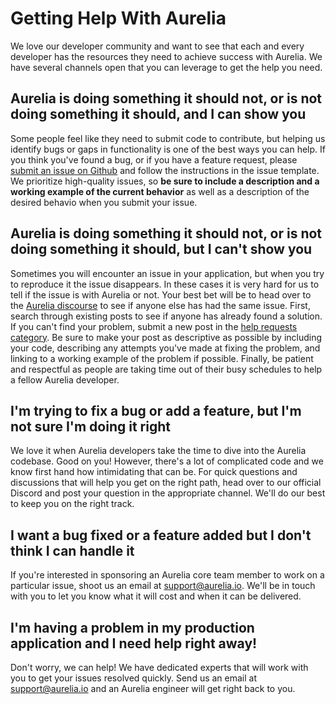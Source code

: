 # Getting Help With Aurelia

We love our developer community and want to see that each and every developer has the resources they need to achieve success with Aurelia. We have several channels open that you can leverage to get the help you need.

## Aurelia is doing something it should not, or is not doing something it should, and I can show you

Some people feel like they need to submit code to contribute, but helping us identify bugs or gaps in functionality is one of the best ways you can help. If you think you've found a bug, or if you have a feature request, please [submit an issue on Github](https://github.com/aurelia/aurelia/issues/new/choose) and follow the instructions in the issue template. We prioritize high-quality issues, so **be sure to include a description and a working example of the current behavior** as well as a description of the desired behavio when you submit your issue.

## Aurelia is doing something it should not, or is not doing something it should, but I can't show you

Sometimes you will encounter an issue in your application, but when you try to reproduce it the issue disappears. In these cases it is very hard for us to tell if the issue is with Aurelia or not. Your best bet will be to head over to the [Aurelia discourse](https://discourse.aurelia.io) to see if anyone else has had the same issue. First, search through existing posts to see if anyone has already found a solution. If you can't find your problem, submit a new post in the [help requests category](https://discourse.aurelia.io/c/help-requests). Be sure to make your post as descriptive as possible by including your code, describing any attempts you've made at fixing the problem, and linking to a working example of the problem if possible. Finally, be patient and respectful as people are taking time out of their busy schedules to help a fellow Aurelia developer.

## I'm trying to fix a bug or add a feature, but I'm not sure I'm doing it right

We love it when Aurelia developers take the time to dive into the Aurelia codebase. Good on you! However, there's a lot of complicated code and we know first hand how intimidating that can be. For quick questions and discussions that will help you get on the right path, head over to our official Discord and post your question in the appropriate channel. We'll do our best to keep you on the right track.

## I want a bug fixed or a feature added but I don't think I can handle it

If you're interested in sponsoring an Aurelia core team member to work on a particular issue, shoot us an email at support@aurelia.io. We'll be in touch with you to let you know what it will cost and when it can be delivered.

## I'm having a problem in my production application and I need help right away!

Don't worry, we can help! We have dedicated experts that will work with you to get your issues resolved quickly. Send us an email at support@aurelia.io and an Aurelia engineer will get right back to you.
